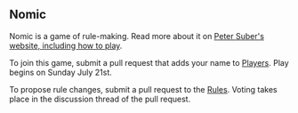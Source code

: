 ## Nomic

Nomic is a game of rule-making. Read more about it on [Peter Suber's website, including how to play](http://legacy.earlham.edu/~peters/writing/nomic.htm).

To join this game, submit a pull request that adds your name to [Players](https://github.com/fkh/nomic/blob/master/players). Play begins on Sunday July 21st.

To propose rule changes, submit a pull request to the [Rules](https://github.com/fkh/nomic/blob/master/rules.md). Voting takes place in the discussion thread of the pull request. 
